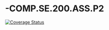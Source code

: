 # -COMP.SE.200.ASS.P2

[![Coverage Status](https://coveralls.io/repos/github/AnttiPel/-COMP.SE.200.ASS.P2/badge.svg?branch=main)](https://coveralls.io/github/AnttiPel/-COMP.SE.200.ASS.P2?branch=main)
